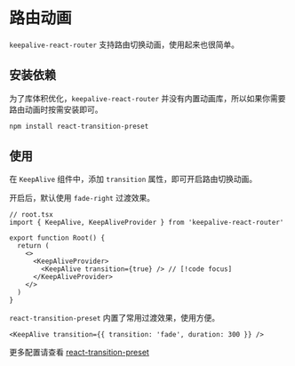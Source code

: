 # 路由动画

`keepalive-react-router` 支持路由切换动画，使用起来也很简单。

## 安装依赖

为了库体积优化，`keepalive-react-router` 并没有内置动画库，所以如果你需要路由动画时按需安装即可。

```bash
npm install react-transition-preset
```

## 使用

在 `KeepAlive` 组件中，添加 `transition` 属性，即可开启路由切换动画。

开启后，默认使用 `fade-right` 过渡效果。

```tsx
// root.tsx
import { KeepAlive, KeepAliveProvider } from 'keepalive-react-router'

export function Root() {
  return (
    <>
      <KeepAliveProvider>
        <KeepAlive transition={true} /> // [!code focus]
      </KeepAliveProvider>
    </>
  )
}
```
`react-transition-preset` 内置了常用过渡效果，使用方便。

```tsx
<KeepAlive transition={{ transition: 'fade', duration: 300 }} /> 
```

更多配置请查看 [react-transition-preset](https://github.com/hemengke1997/react-transition-preset)
